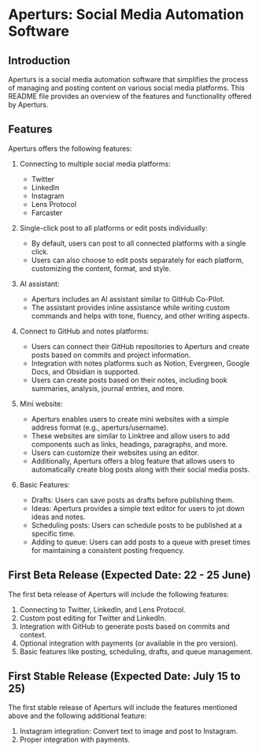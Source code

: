 # Aperturs: Social Media Automation Software

## Introduction
Aperturs is a social media automation software that simplifies the process of managing and posting content on various social media platforms. This README file provides an overview of the features and functionality offered by Aperturs.

## Features
Aperturs offers the following features:

1. Connecting to multiple social media platforms:
   - Twitter
   - LinkedIn
   - Instagram
   - Lens Protocol
   - Farcaster

2. Single-click post to all platforms or edit posts individually:
   - By default, users can post to all connected platforms with a single click.
   - Users can also choose to edit posts separately for each platform, customizing the content, format, and style.

3. AI assistant:
   - Aperturs includes an AI assistant similar to GitHub Co-Pilot.
   - The assistant provides inline assistance while writing custom commands and helps with tone, fluency, and other writing aspects.

4. Connect to GitHub and notes platforms:
   - Users can connect their GitHub repositories to Aperturs and create posts based on commits and project information.
   - Integration with notes platforms such as Notion, Evergreen, Google Docs, and Obsidian is supported.
   - Users can create posts based on their notes, including book summaries, analysis, journal entries, and more.

5. Mini website:
   - Aperturs enables users to create mini websites with a simple address format (e.g., aperturs/username).
   - These websites are similar to Linktree and allow users to add components such as links, headings, paragraphs, and more.
   - Users can customize their websites using an editor.
   - Additionally, Aperturs offers a blog feature that allows users to automatically create blog posts along with their social media posts.

6. Basic Features:
   - Drafts: Users can save posts as drafts before publishing them.
   - Ideas: Aperturs provides a simple text editor for users to jot down ideas and notes.
   - Scheduling posts: Users can schedule posts to be published at a specific time.
   - Adding to queue: Users can add posts to a queue with preset times for maintaining a consistent posting frequency.

## First Beta Release (Expected Date: 22 - 25 June)
The first beta release of Aperturs will include the following features:

1. Connecting to Twitter, LinkedIn, and Lens Protocol.
2. Custom post editing for Twitter and LinkedIn.
3. Integration with GitHub to generate posts based on commits and context.
4. Optional integration with payments (or available in the pro version).
5. Basic features like posting, scheduling, drafts, and queue management.

## First Stable Release (Expected Date: July 15 to 25)
The first stable release of Aperturs will include the features mentioned above and the following additional feature:

1. Instagram integration: Convert text to image and post to Instagram.
2. Proper integration with payments.

